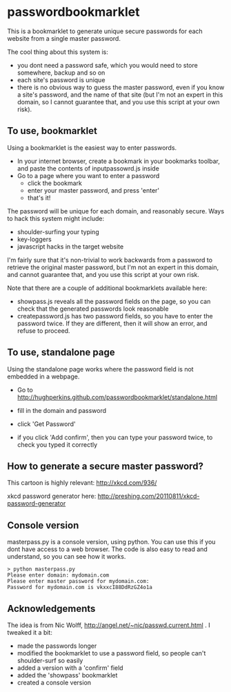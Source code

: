 passwordbookmarklet
===================

This is a bookmarklet to generate unique secure passwords for each website from a single master password.

The cool thing about this system is:
- you dont need a password safe, which you would need to store somewhere, backup and so on
- each site's password is unique
- there is no obvious way to guess the master password, even if you know a site's password, and the
  name of that site (but I'm not an expert in this domain, so I cannot guarantee that, and you use 
  this script at your own risk).

To use, bookmarklet
-------------------

Using a bookmarklet is the easiest way to enter passwords.

- In your internet browser, create a bookmark in your bookmarks toolbar, and paste the contents of 
inputpassowrd.js inside
- Go to a page where you want to enter a password
   - click the bookmark
   - enter your master password, and press 'enter'
   - that's it!

The password will be unique for each domain, and reasonably secure.  Ways to hack this system 
might include:
- shoulder-surfing your typing
- key-loggers
- javascript hacks in the target website

I'm fairly sure that it's non-trivial to work backwards from a password to retrieve the 
original master password, but I'm not an expert in this domain, and cannot guarantee that, and 
you use this script at your own risk.

Note that there are a couple of additional bookmarklets available here:
- showpass.js reveals all the password fields on the page, so you can check that the generated
  passwords look reasonable
- createpassword.js has two password fields, so you have to enter the password twice.  If they 
  are different, then it will show an error, and refuse to proceed.

To use, standalone page
-----------------------

Using the standalone page works where the password field is not embedded in a webpage.

- Go to http://hughperkins.github.com/passwordbookmarklet/standalone.html
- fill in the domain and password
- click 'Get Password'

- if you click 'Add confirm', then you can type your password twice, to check you typed it 
correctly

How to generate a secure master password?
-----------------------------------------

This cartoon is highly relevant: http://xkcd.com/936/

xkcd password generator here: http://preshing.com/20110811/xkcd-password-generator

Console version
---------------

masterpass.py is a console version, using python.  You can use this if you dont have access
to a web browser.  The code is also easy to read and understand, so you can see how it works.

    > python masterpass.py
    Please enter domain: mydomain.com
    Please enter master password for mydomain.com: 
    Password for mydomain.com is vkxxcI88DdRzGZ4o1a

Acknowledgements
----------------

The idea is from Nic Wolff, http://angel.net/~nic/passwd.current.html .  I tweaked it a bit:
- made the passwords longer
- modified the bookmarklet to use a password field, so people can't shoulder-surf so easily
- added a version with a 'confirm' field
- added the 'showpass' bookmarklet
- created a console version


